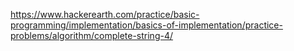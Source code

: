 https://www.hackerearth.com/practice/basic-programming/implementation/basics-of-implementation/practice-problems/algorithm/complete-string-4/
